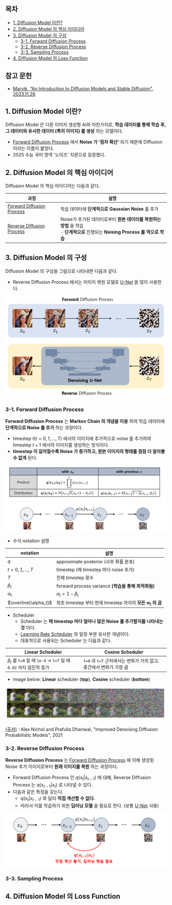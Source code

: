 
## 목차

* [1. Diffusion Model 이란?](#1-diffusion-model-이란)
* [2. Diffusion Model 의 핵심 아이디어](#2-diffusion-model-의-핵심-아이디어)
* [3. Diffusion Model 의 구성](#3-diffusion-model-의-구성)
  * [3-1. Forward Diffusion Process](#3-1-forward-diffusion-process)
  * [3-2. Reverse Diffusion Process](#3-2-reverse-diffusion-process)
  * [3-3. Sampling Process](#3-3-sampling-process)
* [4. Diffusion Model 의 Loss Function](#4-diffusion-model-의-loss-function)

## 참고 문헌

* [Marvik, "An Introduction to Diffusion Models and Stable Diffusion", 2023.11.28](https://blog.marvik.ai/2023/11/28/an-introduction-to-diffusion-models-and-stable-diffusion/)

## 1. Diffusion Model 이란?

Diffusion Model 은 다른 이미지 생성형 AI와 마찬가지로, **학습 데이터를 통해 학습 후, 그 데이터와 유사한 데이터 (특히 이미지) 를 생성** 하는 모델이다.

* [Forward Diffusion Process](#3-1-forward-diffusion-process) 에서 **Noise 가 '점차 확산'** 되기 때문에 Diffusion 이라는 이름이 붙었다.
* 2025 수능 국어 영역 '노이즈' 지문으로 등장했다.

## 2. Diffusion Model 의 핵심 아이디어

Diffusion Model 의 핵심 아이디어는 다음과 같다.

| 과정                                                          | 설명                                                                                          |
|-------------------------------------------------------------|---------------------------------------------------------------------------------------------|
| [Forward Diffusion Process](#3-1-forward-diffusion-process) | 학습 데이터에 **단계적으로 Gaussian Noise** 를 추가                                                       |
| [Reverse Diffusion Process](#3-2-reverse-diffusion-process) | Noise가 추가된 데이터로부터 **원본 데이터를 복원하는 방법** 을 학습<br>- **단계적으로** 진행되는 **Noising Process 를 역으로 학습** |

## 3. Diffusion Model 의 구성

Diffusion Model 의 구성을 그림으로 나타내면 다음과 같다.

* Reverse Diffusion Process 에서는 이미지 복원 모델로 [U-Net](../Image%20Processing/Model_U-Net.md) 을 많이 사용한다.

![image](images/Diffusion_0.PNG)

### 3-1. Forward Diffusion Process

**Forward Diffusion Process** 는 **Markov Chain 의 개념을 이용** 하여 학습 데이터에 **단계적으로 Noise 를 추가** 하는 과정이다.

* timestep $t (t = 0, 1, ..., T)$ 에서의 이미지에 추가적으로 noise 를 추가하여 timestep $t+1$ 에서의 이미지를 생성하는 방식이다.
* **timestep 이 길어질수록 Noise 가 증가하고, 원본 이미지의 형태를 점점 더 알아볼 수 없게** 된다.

![image](images/Diffusion_1.PNG)

* 수식 notation 설명

| notation              | 설명                                                   |
|-----------------------|------------------------------------------------------|
| $q$                   | approximate posterior (사후 확률 분포)                     |
| $t = 0,1,...,T$       | timestep (매 timestep 마다 noise 추가)                    |
| $T$                   | 전체 timestep 횟수                                       |
| $\beta_t$             | forward process variance **(학습을 통해 최적화됨)**           |
| $\alpha_t$            | $\alpha_t = 1 - \beta_t$                             |
| $\overline{\alpha_t}$ | 최초 timestep 부터 현재 timestep 까지의 **모든 $\alpha_t$ 의 곱** |

* Scheduler
  * Scheduler 는 **매 timestep 마다 얼마나 많은 Noise 를 추가할지를 나타내는 것** 이다.
  * [Learning Rate Scheduler](../AI%20Basics/Deep%20Learning%20Basics/딥러닝_기초_Learning_Rate_Scheduler.md) 와 일정 부분 유사한 개념이다.
  * 대표적으로 사용되는 Scheduler 는 다음과 같다.

| Linear Scheduler                                                          | Cosine Scheduler                                     |
|---------------------------------------------------------------------------|------------------------------------------------------|
| $\beta_t$ 를 ```t=0``` 일 때 ```1e-4``` → ```t=T``` 일 때 ```0.02``` 까지 점진적 증가 | ```t=0``` 과 ```t=T``` 근처에서는 변화가 거의 없고, 중간에서 변화가 가장 큼 |

* image below: **Linear** scheduler (**top**), **Cosine** scheduler (**bottom**)

![image](images/Diffusion_2.PNG)

[(출처)](https://arxiv.org/pdf/2102.09672) : Alex Nichol and Prafulla Dhariwal, "Improved Denoising Diffusion Probabilistic Models", 2021

### 3-2. Reverse Diffusion Process

**Reverse Diffusion Process** 는 [Forward Diffusion Process](#3-1-forward-diffusion-process) 에 의해 생성된 Noise 추가 이미지로부터 **원래 이미지를 복원** 하는 과정이다.

* Forward Diffusion Process 인 $q(x_t|x_{t-1})$ 에 대해, Reverse Diffusion Process 는 $q(x_{t-1}|x_t)$ 로 나타낼 수 있다.
* 다음과 같은 특징을 갖는다.
  * $q(x_t|x_{t-1})$ 와 달리 **직접 계산할 수 없다.**
  * 따라서 이를 학습하기 위한 **딥러닝 모델** 을 필요로 한다. (보통 [U-Net](../Image%20Processing/Model_U-Net.md) 사용)

![image](images/Diffusion_3.PNG)

### 3-3. Sampling Process

## 4. Diffusion Model 의 Loss Function

